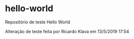 # hello-world
Repositório de teste Hello World

Alteração de teste feita por Ricardo Klava em 13/5/2019 17:54
